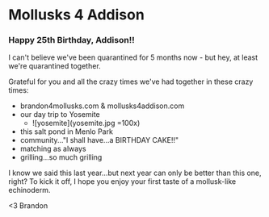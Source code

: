 # Mollusks 4 Addison

### Happy 25th Birthday, Addison!!

I can't believe we've been quarantined for 5 months now - but hey, at least we're quarantined together.

Grateful for you and all the crazy times we've had together in these crazy times:
  * brandon4mollusks.com & mollusks4addison.com
  * our day trip to Yosemite
    * ![yosemite](yosemite.jpg =100x)
  * this salt pond in Menlo Park
  * community..."I shall have...a BIRTHDAY CAKE!!"
  * matching as always
  * grilling...so much grilling
  
I know we said this last year...but next year can only be better than this one, right? To kick it off, I hope you enjoy your first taste of a mollusk-like echinoderm.

<3 Brandon
